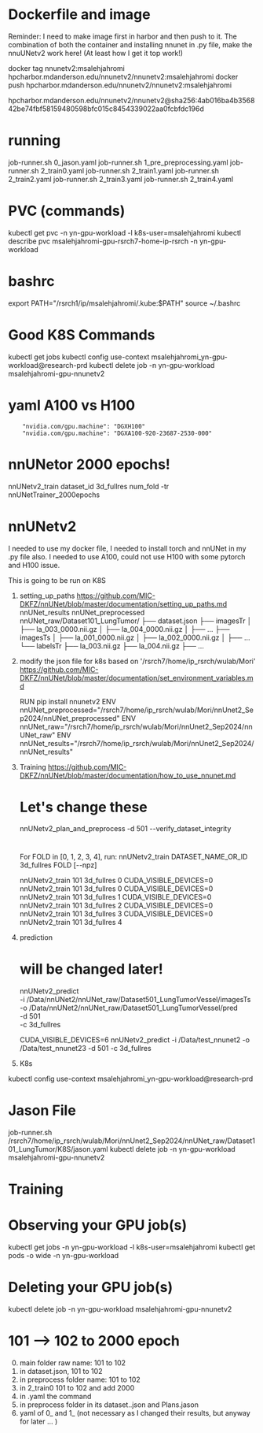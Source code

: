 
# Dockerfile and image
Reminder: I need to make image first in harbor and then push to it. 
The combination of both the container and installing nnunet in .py file, make the nnuUNetv2 work here! (At least how I get it top work!)

docker tag nnunetv2:msalehjahromi hpcharbor.mdanderson.edu/nnunetv2/nnunetv2:msalehjahromi
docker push hpcharbor.mdanderson.edu/nnunetv2/nnunetv2:msalehjahromi

hpcharbor.mdanderson.edu/nnunetv2/nnunetv2@sha256:4ab016ba4b356842be74fbf58159480598bfc015c8454339022aa0fcbfdc196d

# running
job-runner.sh 0_jason.yaml
job-runner.sh 1_pre_preprocessing.yaml
job-runner.sh 2_train0.yaml
job-runner.sh 2_train1.yaml
job-runner.sh 2_train2.yaml
job-runner.sh 2_train3.yaml
job-runner.sh 2_train4.yaml

# PVC (commands)
kubectl get pvc -n yn-gpu-workload -l k8s-user=msalehjahromi
kubectl describe pvc msalehjahromi-gpu-rsrch7-home-ip-rsrch -n yn-gpu-workload

# bashrc
export PATH="/rsrch1/ip/msalehjahromi/.kube:$PATH"
source ~/.bashrc

# Good K8S Commands
kubectl get jobs
kubectl config use-context msalehjahromi_yn-gpu-workload@research-prd
kubectl delete job -n yn-gpu-workload msalehjahromi-gpu-nnunetv2

# yaml A100 vs H100
        "nvidia.com/gpu.machine": "DGXH100"
        "nvidia.com/gpu.machine": "DGXA100-920-23687-2530-000"

# nnUNetor 2000 epochs!
nnUNetv2_train dataset_id 3d_fullres num_fold -tr nnUNetTrainer_2000epochs

# nnUNetv2
I needed to use my docker file, I needed to install torch and nnUNet in my .py file also.
I needed to use A100, could not use H100 with some pytorch and H100 issue.

This is going to be run on K8S

1. setting_up_paths
    https://github.com/MIC-DKFZ/nnUNet/blob/master/documentation/setting_up_paths.md
    nnUNet_results
    nnUNet_preprocessed
    nnUNet_raw/Dataset101_LungTumor/
    ├── dataset.json
    ├── imagesTr
    │   ├── la_003_0000.nii.gz
    │   ├── la_004_0000.nii.gz
    │   ├── ...
    ├── imagesTs
    │   ├── la_001_0000.nii.gz
    │   ├── la_002_0000.nii.gz
    │   ├── ...
    └── labelsTr
        ├── la_003.nii.gz
        ├── la_004.nii.gz
        ├── ...


2. modify the json file for k8s based on '/rsrch7/home/ip_rsrch/wulab/Mori'
    https://github.com/MIC-DKFZ/nnUNet/blob/master/documentation/set_environment_variables.md

    RUN pip install nnunetv2
    ENV nnUNet_preprocessed="/rsrch7/home/ip_rsrch/wulab/Mori/nnUnet2_Sep2024/nnUNet_preprocessed"
    ENV nnUNet_raw="/rsrch7/home/ip_rsrch/wulab/Mori/nnUnet2_Sep2024/nnUNet_raw"
    ENV nnUNet_results="/rsrch7/home/ip_rsrch/wulab/Mori/nnUnet2_Sep2024/nnUNet_results"

3. Training
    https://github.com/MIC-DKFZ/nnUNet/blob/master/documentation/how_to_use_nnunet.md

    # Let's change these
    nnUNetv2_plan_and_preprocess -d 501 --verify_dataset_integrity

    #
    For FOLD in [0, 1, 2, 3, 4], run:
    nnUNetv2_train DATASET_NAME_OR_ID 3d_fullres FOLD [--npz]

    nnUNetv2_train 101 3d_fullres 0
    CUDA_VISIBLE_DEVICES=0 nnUNetv2_train 101 3d_fullres 0
    CUDA_VISIBLE_DEVICES=0 nnUNetv2_train 101 3d_fullres 1
    CUDA_VISIBLE_DEVICES=0 nnUNetv2_train 101 3d_fullres 2
    CUDA_VISIBLE_DEVICES=0 nnUNetv2_train 101 3d_fullres 3
    CUDA_VISIBLE_DEVICES=0 nnUNetv2_train 101 3d_fullres 4


4. prediction
    # will be changed later!
    nnUNetv2_predict \
    -i /Data/nnUNet2/nnUNet_raw/Dataset501_LungTumorVessel/imagesTs \
    -o /Data/nnUNet2/nnUNet_raw/Dataset501_LungTumorVessel/pred \
    -d 501 \
    -c 3d_fullres

    CUDA_VISIBLE_DEVICES=6 nnUNetv2_predict -i /Data/test_nnunet2 -o /Data/test_nnunet23 -d 501 -c 3d_fullres





5. K8s
    <!-- 
    # Build the docker image
    docker build -t nnunet2:msalehjahromi .
    docker build --platform linux/x86_64 -t nnunet2:msalehjahromi .

    # Push the docker image to hpcharbor.mdanderson.edu
    docker login hpcharbor.mdanderson.edu
    docker tag nnunet2:msalehjahromi hpcharbor.mdanderson.edu/msalehjahromi/nnunet2:msalehjahromi
    docker push hpcharbor.mdanderson.edu/msalehjahromi/nnunet2:msalehjahromi 
    -->

<!-- kubectl config get-contexts -->

kubectl config use-context msalehjahromi_yn-gpu-workload@research-prd
<!-- kubectl config use-context msalehjahromi_yn-cpu-workload@research-prd -->

# Jason File
job-runner.sh /rsrch7/home/ip_rsrch/wulab/Mori/nnUnet2_Sep2024/nnUNet_raw/Dataset101_LungTumor/K8S/jason.yaml
kubectl delete job -n yn-gpu-workload msalehjahromi-gpu-nnunetv2



# Training
# Observing your GPU job(s)
kubectl get jobs -n yn-gpu-workload -l k8s-user=msalehjahromi
kubectl get pods -o wide -n yn-gpu-workload

# Deleting your GPU job(s)
kubectl delete job -n yn-gpu-workload msalehjahromi-gpu-nnunetv2


# 101 --> 102 to 2000 epoch
0. main folder raw name: 101 to 102
1. in dataset.json, 101 to 102
2. in preprocess folder name: 101 to 102
3. in 2_train0 101 to 102 and add 2000
4. in .yaml the command
5. in preprocess folder in its dataset..json and Plans.jason
6. yaml of 0_ and 1_ (not necessary as I changed their results, but anyway for later ... )
